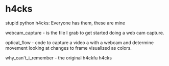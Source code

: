 # h4cks
stupid python h4cks: Everyone has them, these are mine

webcam_capture -  is the file I grab to get started doing a web cam capture.

optical_flow - code to capture a video a with a webcam and determine movement looking at changes to frame visualized as colors.

why_can't_i_remember - the original h4ckfu h4cks
